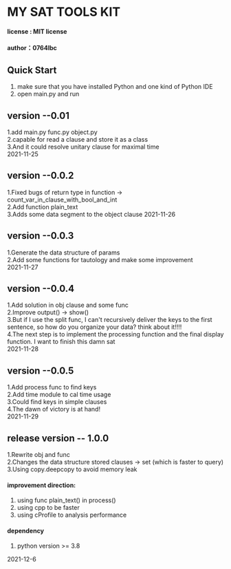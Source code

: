 # MY SAT TOOLS KIT
#### license : MIT license   
#### author：0764lbc

## Quick Start
1. make sure that you have installed Python and one kind of Python IDE 
2. open main.py and run 

## version --0.01
1.add main.py func.py object.py   
2.capable for read a clause and store it as a class  
3.And it could resolve unitary clause for maximal time   
2021-11-25

## version --0.0.2
1.Fixed bugs of return type in function -> count_var_in_clause_with_bool_and_int  
2.Add function plain_text   
3.Adds some data segment to the object clause 
2021-11-26

## version --0.0.3
1.Generate the data structure of params   
2.Add some functions for tautology and make some improvement   
2021-11-27

## version --0.0.4
1.Add solution in obj clause and some func  
2.Improve output() -> show()  
3.But if I use the split func, I can't recursively deliver the keys to the first sentence, so how do you organize your data? think about it!!!!  
4.The next step is to implement the processing function and the final display function.
I want to finish this damn sat  
2021-11-28

## version --0.0.5
1.Add process func to find keys  
2.Add time module to cal time usage   
3.Could find keys in simple clauses  
4.The dawn of victory is at hand!  
2021-11-29

## release version -- 1.0.0
1.Rewrite obj and func  
2.Changes the data structure stored clauses -> set (which is faster to query)  
3.Using copy.deepcopy to avoid memory leak

#### improvement direction:  
1. using func plain_text() in process()
2. using cpp to be faster
3. using cProfile to analysis performance
#### dependency
1. python version >= 3.8  

2021-12-6
